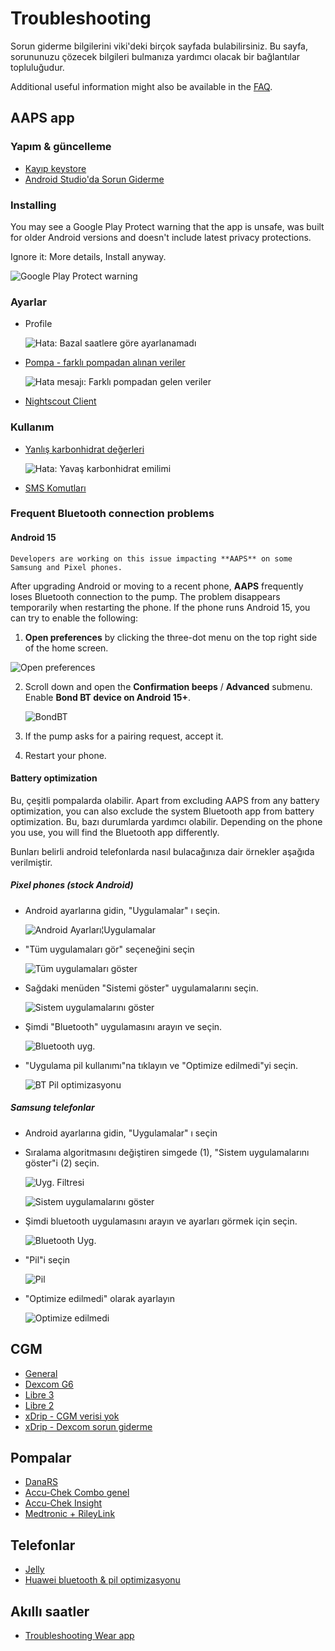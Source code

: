 # Troubleshooting

Sorun giderme bilgilerini viki'deki birçok sayfada bulabilirsiniz. Bu sayfa, sorununuzu çözecek bilgileri bulmanıza yardımcı olacak bir bağlantılar topluluğudur.

Additional useful information might also be available in the [FAQ](../UsefulLinks/FAQ.md).

## AAPS app

### Yapım & güncelleme

* [Kayıp keystore](#troubleshooting_androidstudio-lost-keystore)
* [Android Studio'da Sorun Giderme](TroubleshootingAndroidStudio)

### Installing

You may see a Google Play Protect warning that the app is unsafe, was built for older Android versions and doesn't include latest privacy protections.

Ignore it: More details, Install anyway.

![Google Play Protect warning](../images/troubleshooting/InstallGPP.png)

### Ayarlar
* Profile

  ![Hata: Bazal saatlere göre ayarlanamadı](../images/Screen_DifferentPump.png)

* [Pompa - farklı pompadan alınan veriler](#update30-failure-message-data-from-different-pump)

  ![Hata mesajı: Farklı pompadan gelen veriler](../images/BasalNotAlignedToHours2.png)

* [Nightscout Client](../GettingHelp/TroubleshootingNsClient.md)

### Kullanım
* [Yanlış karbonhidrat değerleri](#CobCalculation-detection-of-wrong-cob-values)

   ![Hata: Yavaş karbonhidrat emilimi](../images/Calculator_SlowCarbAbsorption.png)

* [SMS Komutları](#SMSCommands-troubleshooting)

### Frequent Bluetooth connection problems

#### Android 15

```{warning}
Developers are working on this issue impacting **AAPS** on some Samsung and Pixel phones.
```

After upgrading Android or moving to a recent phone, **AAPS** frequently loses Bluetooth connection to the pump. The problem disappears temporarily when restarting the phone. If the phone runs Android 15, you can try to enable the following:

1) **Open preferences** by clicking the three-dot menu on the top right side of the home screen.


![Open preferences](../images/Pref2020_Open2.png)

2. Scroll down and open the **Confirmation beeps** / **Advanced** submenu. Enable **Bond BT device on Android 15+**.

   ![BondBT](../images/troubleshooting/BondBT.png)

3. If the pump asks for a pairing request, accept it.

4. Restart your phone.

#### Battery optimization

Bu, çeşitli pompalarda olabilir. Apart from excluding AAPS from any battery optimization, you can also exclude the system Bluetooth app from battery optimization. Bu, bazı durumlarda yardımcı olabilir. Depending on the phone you use, you will find the Bluetooth app differently.

Bunları belirli android telefonlarda nasıl bulacağınıza dair örnekler aşağıda verilmiştir.


##### Pixel phones (stock Android)

* Android ayarlarına gidin, "Uygulamalar" ı seçin.

  ![Android Ayarları¦Uygulamalar](../images/troubleshooting/pixel/01_androidsettings.png)

* "Tüm uygulamaları gör" seçeneğini seçin

  ![Tüm uygulamaları göster](../images/troubleshooting/pixel/02_apps.png)

* Sağdaki menüden "Sistemi göster" uygulamalarını seçin.

  ![Sistem uygulamalarını göster](../images/troubleshooting/pixel/03_allapps.png)

* Şimdi "Bluetooth" uygulamasını arayın ve seçin.

  ![Bluetooth uyg.](../images/troubleshooting/pixel/03_bluetooth.png)

* "Uygulama pil kullanımı"na tıklayın ve "Optimize edilmedi"yi seçin.

  ![BT Pil optimizasyonu](../images/troubleshooting/pixel/04_btunrestricted.png)


##### Samsung telefonlar

* Android ayarlarına gidin, "Uygulamalar" ı seçin

* Sıralama algoritmasını değiştiren simgede (1), "Sistem uygulamalarını göster"i (2) seçin.

  ![Uyg. Filtresi](../images/troubleshooting/samsung/Samsung01_Apps.png)

  ![Sistem uygulamalarını göster](../images/troubleshooting/samsung/Samsung02_ShowSystemApps.png)

* Şimdi bluetooth uygulamasını arayın ve ayarları görmek için seçin.

  ![Bluetooth Uyg.](../images/troubleshooting/samsung/Samsung03_BtApp.png)

* "Pil"i seçin

  ![Pil](../images/troubleshooting/samsung/Samsung04_Battery.png)

* "Optimize edilmedi" olarak ayarlayın

  ![Optimize edilmedi](../images/troubleshooting/samsung/Samsung05_NotOptimized.png)


## CGM

* [General](#general-cgm-troubleshooting)
* [Dexcom G6](#DexcomG6-troubleshooting-g6)
* [Libre 3](#libre3-experiences-and-troubleshooting)
* [Libre 2](#Libre2-experiences-and-troubleshooting)
* [xDrip - CGM verisi yok](#xdrip-identify-receiver)
* [xDrip - Dexcom sorun giderme](#xdrip-troubleshooting-dexcom-g5-g6-and-xdrip)

## Pompalar

* [DanaRS](#DanaRS-Insulin-Pump-dana-rs-specific-errors)
* [Accu-Chek Combo genel](../CompatiblePumps/Accu-Chek-Combo-Tips-for-Basic-usage.md)
* [Accu-Chek Insight](#Accu-Chek-Insight-Pump-insight-specific-errors)
* [Medtronic + RileyLink](#MedtronicPump-what-to-do-if-i-loose-connection-to-rileylink-and-or-pump)

## Telefonlar

* [Jelly](../CompatiblePhones/Jelly.md)
* [Huawei bluetooth & pil optimizasyonu](../CompatiblePhones/Huawei.md)

## Akıllı saatler

* [Troubleshooting Wear app](#Watchfaces-troubleshooting-the-wear-app)
